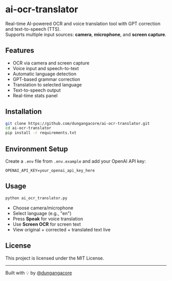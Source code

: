 # ai-ocr-translator

Real-time AI-powered OCR and voice translation tool with GPT correction and text-to-speech (TTS).  
Supports multiple input sources: **camera**, **microphone**, and **screen capture**.

## Features

- OCR via camera and screen capture
- Voice input and speech-to-text
- Automatic language detection
- GPT-based grammar correction
- Translation to selected language
- Text-to-speech output
- Real-time stats panel

## Installation

```bash
git clone https://github.com/dungangacore/ai-ocr-translator.git
cd ai-ocr-translator
pip install -r requirements.txt
```

## Environment Setup

Create a `.env` file from `.env.example` and add your OpenAI API key:

```
OPENAI_API_KEY=your_openai_api_key_here
```

## Usage

```bash
python ai_ocr_translator.py
```

- Choose camera/microphone
- Select language (e.g., "en")
- Press **Speak** for voice translation
- Use **Screen OCR** for screen text
- View original + corrected + translated text live

## License

This project is licensed under the MIT License.

---

Built with 💡 by [@dungangacore](https://github.com/dungangacore)